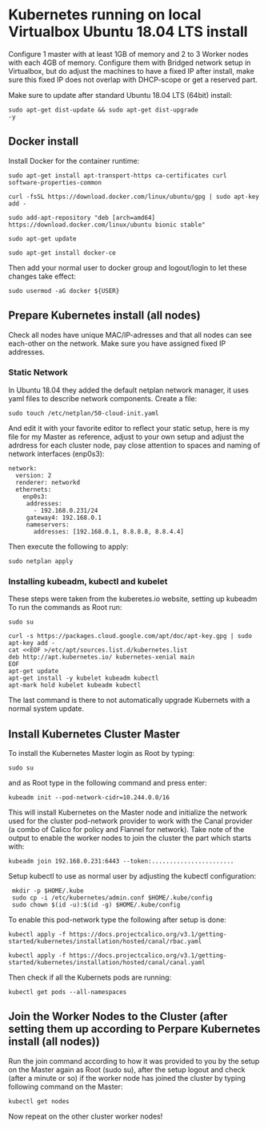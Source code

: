 # Kubernetes running on local Virtualbox Ubuntu 18.04 LTS install 
Configure 1 master with at least 1GB of memory and 2 to 3 Worker nodes with each 4GB of memory. Configure them with Bridged network setup in Virtualbox, but do adjust the machines to have a fixed IP after install, make sure this fixed IP does not overlap with DHCP-scope or get a reserved part.

Make sure to update after standard Ubuntu 18.04 LTS (64bit) install:

<code>sudo apt-get dist-update && sudo apt-get dist-upgrade -y</code>

## Docker install
Install Docker for the container runtime:

```
sudo apt-get install apt-transport-https ca-certificates curl software-properties-common

curl -fsSL https://download.docker.com/linux/ubuntu/gpg | sudo apt-key add -

sudo add-apt-repository "deb [arch=amd64] https://download.docker.com/linux/ubuntu bionic stable"

sudo apt-get update

sudo apt-get install docker-ce

```

Then add your normal user to docker group and logout/login to let these changes take effect:

```
sudo usermod -aG docker ${USER}

```

## Prepare Kubernetes install (all nodes)
Check all nodes have unique MAC/IP-adresses and that all nodes can see each-other on the network. Make sure you have assigned fixed IP addresses.

### Static Network
In Ubuntu 18.04 they added the default netplan network manager, it uses yaml files to describe network components. 
Create a file: 
```
sudo touch /etc/netplan/50-cloud-init.yaml 
```
And edit it with your favorite editor to reflect your static setup, here is my file for my Master as reference, adjust to your own setup and adjust the adrdress for each cluster node, pay close attention to spaces and naming of network interfaces (enp0s3):
```
network:
  version: 2
  renderer: networkd
  ethernets:
    enp0s3:
     addresses:
       - 192.168.0.231/24
     gateway4: 192.168.0.1
     nameservers:
       addresses: [192.168.0.1, 8.8.8.8, 8.8.4.4]
```
Then execute the following to apply:
```
sudo netplan apply
```
### Installing kubeadm, kubectl and kubelet
These steps were taken from the kuberetes.io website, setting up kubeadm
To run the commands as Root run:
```
sudo su
```
```
curl -s https://packages.cloud.google.com/apt/doc/apt-key.gpg | sudo apt-key add -
cat <<EOF >/etc/apt/sources.list.d/kubernetes.list
deb http://apt.kubernetes.io/ kubernetes-xenial main
EOF
apt-get update
apt-get install -y kubelet kubeadm kubectl
apt-mark hold kubelet kubeadm kubectl
```
The last command is there to not automatically upgrade Kubernets with a normal system update.


## Install Kubernetes Cluster Master
To install the Kubernetes Master login as Root by typing:
```
sudo su
```
and as Root type in the following command and press enter:
```
kubeadm init --pod-network-cidr=10.244.0.0/16
```

This will install Kubernetes on the Master node and initialize the network used for the cluster pod-network provider to work with the Canal provider (a combo of Calico for policy and Flannel for network).
Take note of the output to enable the worker nodes to join the cluster the part which starts with:
```
kubeadm join 192.168.0.231:6443 --token:.......................
```

Setup kubectl to use as normal user by adjusting the kubectl configuration:
```
 mkdir -p $HOME/.kube
 sudo cp -i /etc/kubernetes/admin.conf $HOME/.kube/config
 sudo chown $(id -u):$(id -g) $HOME/.kube/config
```

To enable this pod-network type the following after setup is done:
```
kubectl apply -f https://docs.projectcalico.org/v3.1/getting-started/kubernetes/installation/hosted/canal/rbac.yaml
```
```
kubectl apply -f https://docs.projectcalico.org/v3.1/getting-started/kubernetes/installation/hosted/canal/canal.yaml
```
Then check if all the Kubernets pods are running:
```
kubectl get pods --all-namespaces
```

## Join the Worker Nodes to the Cluster (after setting them up according to Perpare Kubernetes install (all nodes))
Run the join command according to how it was provided to you by the setup on the Master again as Root (sudo su), after the setup logout and check (after a minute or so) if the worker node has joined the cluster by typing following command on the Master:
```
kubectl get nodes
```

Now repeat on the other cluster worker nodes!
